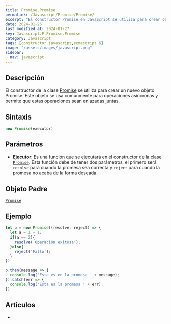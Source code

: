 ```yaml
---
title: Promise.Promise
permalink: /Javascript/Promise/Promise/
excerpt: "El constructor Promise en JavaScript se utiliza para crear objetos Promise para operaciones asíncronas."
date: 2024-01-26
last_modified_at: 2024-01-27
key: Javascript.P.Promise.Promise
category: Javascript
tags: [constructor javascript,ecmascript 6]
image: "/assets/images/javascript.png"
sidebar:
  nav: javascript
---
```


## Descripción


El constructor de la clase [Promise](https://www.w3api.com/Javascript/Promise/) se utiliza para crear un nuevo objeto Promise. Este objeto se usa comúnmente para operaciones asíncronas y permite que estas operaciones sean enlazadas juntas.


## Sintaxis


```javascript
new Promise(executor)
```


## Parámetros

- **Ejecutor**: Es una función que se ejecutará en el constructor de la clase [`Promise`](https://www.w3api.com/Javascript/Promise/). Esta función debe de tener dos parámetros, el primero será `resolve` para cuando la promesa sea correcta y `reject` para cuando la promesa no acaba de la forma deseada.

## Objeto Padre


[`Promise`](https://www.w3api.com/Javascript/Promise/)


## Ejemplo


```javascript
let p = new Promise((resolve, reject) => {
  let a = 1 + 1;
  if(a == 2){
    resolve('Operación exitosa');
  }else{
    reject('Falló');
  }
})

p.then(message => {
  console.log('Esta es en la promesa ' + message);
}).catch(err => {
  console.log('Esta es la promesa ' + err);
})
```


## Artículos

- 
